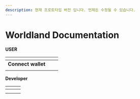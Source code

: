 ```yaml
---
description: 현재 프로토타입 버전 입니다. 언제든 수정될 수 있습니다.
---
```


# Worldland Documentation

**USER**

<table data-card-size="large" data-view="cards"><thead><tr><th></th><th></th><th></th></tr></thead><tbody><tr><td><strong>Connect wallet</strong></td><td></td><td></td></tr><tr><td></td><td></td><td></td></tr></tbody></table>

**Developer**

<table data-card-size="large" data-view="cards" data-full-width="false"><thead><tr><th></th><th></th><th></th></tr></thead><tbody><tr><td></td><td></td><td></td></tr><tr><td></td><td></td><td></td></tr></tbody></table>
